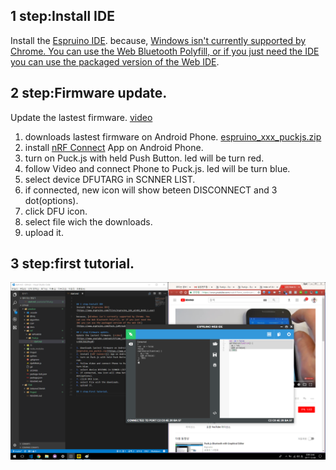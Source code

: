 

## 1 step:Install IDE
Install the [Espruino IDE](https://www.espruino.com/files/espruino_ide_win64_0v66.1.exe).
because, [Windows isn't currently supported by Chrome. You can use the Web Bluetooth Polyfill, or if you just need the IDE you can use the packaged version of the Web IDE](https://www.espruino.com/Puck.js#troubleshooting).

## 2 step:Firmware update.
Update the lastest firmware. [video](https://www.youtube.com/watch?time_continue=123&v=N3CJbl29vy0)

1. downloads lastest firmware on Android Phone. [espruino_xxx_puckjs.zip](https://www.espruino.com/binaries/)
2. install [nRF Connect]() App on Android Phone.
3. turn on Puck.js with held Push Button. led will be turn red.
4. follow Video and connect Phone to Puck.js. led will be turn blue.
5. select device DFUTARG in SCNNER LIST.
6. if connected, new icon will show beteen DISCONNECT and 3 dot(options).
7. click DFU icon.
8. select file wich the downloads.
9. upload it.

## 3 step:first tutorial.
![image](./firstTutorial.png)